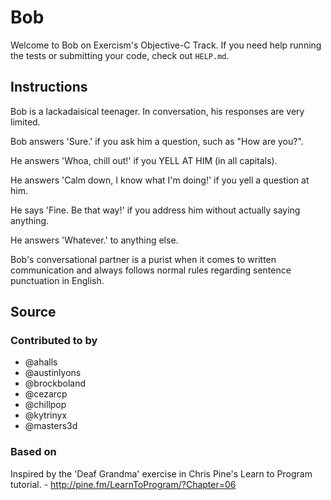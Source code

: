 # Bob

Welcome to Bob on Exercism's Objective-C Track.
If you need help running the tests or submitting your code, check out `HELP.md`.

## Instructions

Bob is a lackadaisical teenager. In conversation, his responses are very limited.

Bob answers 'Sure.' if you ask him a question, such as "How are you?".

He answers 'Whoa, chill out!' if you YELL AT HIM (in all capitals).

He answers 'Calm down, I know what I'm doing!' if you yell a question at him.

He says 'Fine. Be that way!' if you address him without actually saying
anything.

He answers 'Whatever.' to anything else.

Bob's conversational partner is a purist when it comes to written communication and always follows normal rules regarding sentence punctuation in English.

## Source

### Contributed to by

- @ahalls
- @austinlyons
- @brockboland
- @cezarcp
- @chillpop
- @kytrinyx
- @masters3d

### Based on

Inspired by the 'Deaf Grandma' exercise in Chris Pine's Learn to Program tutorial. - http://pine.fm/LearnToProgram/?Chapter=06